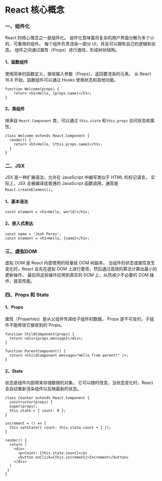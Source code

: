 # React 核心概念

### 一、组件化

React 的核心理念之一是组件化。
组件化意味着将复杂的用户界面分解为多个小的、可重用的组件。
每个组件负责渲染一部分 UI，并且可以拥有自己的逻辑和状态。
组件之间通过属性（Props）进行通信，形成树状结构。

#### 1、函数组件

使用简单的函数定义，接收输入参数（Props），返回要渲染的元素。
从 React 16.8 开始，函数组件可以通过 Hooks 使用状态和其他功能。

```
function Welcome(props) {
    return <h1>Hello, {props.name}</h1>;
}
```

#### 2、类组件

继承自 `React.Component` 类，可以通过 `this.state` 和`this.props` 访问状态和属性。

```
class Welcome extends React.Component {
  render() {
    return <h1>Hello, {this.props.name}</h1>;
  }
}
```

### 二、JSX

JSX 是一种扩展语法，允许在 JavaScript 中编写类似于 HTML 的标记语言。
实际上，JSX 会被编译成普通的 JavaScript 函数调用，通常是 `React.createElement()`。

#### 1、基本语法

```
const element = <h1>Hello, world!</h1>;
```

#### 2、嵌入式表达

```
const name = 'Josh Perez';
const element = <h1>Hello, {name}</h1>;
```

### 三、虚拟DOM

虚拟 DOM 是 React 内部使用的轻量级 DOM 树副本。
当组件的状态或属性发生变化时，React 会先在虚拟 DOM 上进行更改，然后通过高效的算法计算出最小的更新操作，
最后将这些操作应用到真实的 DOM 上，从而减少不必要的 DOM 操作，提高性能。

### 四、Props 和 State

#### 1、Props

属性（Properties）是从父组件传递给子组件的数据。
Props 是不可变的，子组件不能修改它接收到的 Props。

```
function ChildComponent(props) {
  return <div>{props.message}</div>;
}

function ParentComponent() {
  return <ChildComponent message="Hello from parent!" />;
}
```

#### 2、State

状态是组件内部用来存储数据的对象。
它可以随时改变，当状态变化时，React 会自动重新渲染组件以反映最新的状态。
  
```
class Counter extends React.Component {
  constructor(props) {
  super(props);
  this.state = { count: 0 };
}

increment = () => {
  this.setState({ count: this.state.count + 1 });
}

render() {
  return (
    <div>
      <p>Count: {this.state.count}</p>
      <button onClick={this.increment}>Increment</button>
    </div>
  )
 }
}
```
